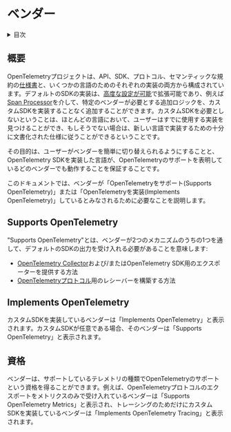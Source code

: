 <!--
# Vendors
-->

# ベンダー

<details>
<summary>目次</summary>

<!--
* [Abstract](#abstract)
* [Supports OpenTelemetry](#supports-opentelemetry)
* [Implements OpenTelemetry](#implements-opentelemetry)
* [Qualifications](#qualifications)
-->

* [概要](#概要)
* [Supports OpenTelemetry](#supports-opentelemetry)
* [Implements OpenTelemetry](#implements-opentelemetry)
* [資格](#資格)


</details>

<!--
## Abstract
-->

## 概要

<!--
The OpenTelemetry project consists of both a
[specification](https://github.com/open-telemetry/opentelemetry-specification)
for the API, SDK, protocol and semantic conventions, as well as an
implementation of each for a number of languages. The default SDK implementation
is [highly configurable](sdk-configuration.md) and extendable, for example
through [Span Processors](trace/sdk.md#span-processor), to allow for additional
logic needed by particular vendors to be added without having to implement a
custom SDK. By not requiring a custom SDK means for most languages a user will
already find an implementation to use and if not they'll have a well documented
specification to follow for implementing in a new language.
-->

OpenTelemetryプロジェクトは、API、SDK、プロトコル、セマンティックな規約の[仕様書](https://github.com/open-telemetry/opentelemetry-specification)と、いくつかの言語のためのそれぞれの実装の両方から構成されています。デフォルトのSDKの実装は、[高度な設定が可能](sdk-configuration.md)で拡張可能であり、例えば[Span Processor](trace/sdk.md#span-processor)を介して、特定のベンダーが必要とする追加ロジックを、カスタムSDKを実装することなく追加することができます。カスタムSDKを必要としないということは、ほとんどの言語において、ユーザーはすでに使用する実装を見つけることができ、もしそうでない場合は、新しい言語で実装するための十分に文書化された仕様に従うことができるということです。

<!--
The goal is for users to be able to easily switch between vendors while also
ensuring that any language with an OpenTelemetry SDK implementation is able to
work with any vendor who claims support for OpenTelemetry.
-->

その目的は、ユーザーがベンダーを簡単に切り替えられるようにすることと、OpenTelemetry SDKを実装した言語が、OpenTelemetryのサポートを表明しているどのベンダーでも動作することを保証することです。

<!--
This document will explain what is required of a vendor to be considered to
"Support OpenTelemetry" or "Implements OpenTelemetry".
-->

このドキュメントでは、ベンダーが「OpenTelemetryをサポート(Supports OpenTelemetry)」または「OpenTelemetryを実装(Implements OpenTelemetry)」しているとみなされるために必要なことを説明します。

<!--
## Supports OpenTelemetry
-->

## Supports OpenTelemetry

<!--
"Supports OpenTelemetry" means the vendor must accept the output of the default
SDK through one of two mechanisms:
-->

"Supports OpenTelemetry"とは、ベンダーが2つのメカニズムのうちの1つを通して、デフォルトのSDKの出力を受け入れる必要があることを意味します:

<!--
- By providing an exporter for the [OpenTelemetry Collector](https://github.com/open-telemetry/opentelemetry-collector/) and / or the OpenTelemetry SDKs
- By building a receiver for the [OpenTelemetry protocol](https://github.com/open-telemetry/opentelemetry-proto)
-->

- [OpenTelemetry Collector](https://github.com/open-telemetry/opentelemetry-collector/)および/またはOpenTelemetry SDK用のエクスポーターを提供する方法
- [OpenTelemetryプロトコル](https://github.com/open-telemetry/opentelemetry-proto)用のレシーバーを構築する方法


<!--
## Implements OpenTelemetry
-->

## Implements OpenTelemetry

<!--
A vendor with a custom SDK implementation will be listed as "Implements
OpenTelemetry". If the custom SDK is optional then the vendor can be listed as
"Supports OpenTelemetry".
-->

カスタムSDKを実装しているベンダーは「Implements OpenTelemetry」と表示されます。カスタムSDKが任意である場合、そのベンダーは「Supports OpenTelemetry」と表示されます。

<!--
## Qualifications
-->

## 資格

<!--
A vendor can qualify their support for OpenTelemetry with the type of telemetry
they support. For example, a vendor that accepts the OpenTelemetry protocol
exports for metrics only will be listed as "Supports OpenTelemetry Metrics" or
one that implements a custom SDK only for tracing will be listed as "Implements
OpenTelemetry Tracing".
-->

ベンダーは、サポートしているテレメトリの種類でOpenTelemetryのサポートという資格を得ることができます。例えば、OpenTelemetryプロトコルのエクスポートをメトリクスのみで受け入れているベンダーは「Supports OpenTelemetry Metrics」と表示され、トレーシングのためだけにカスタムSDKを実装しているベンダーは「Implements OpenTelemetry Tracing」と表示されます。

